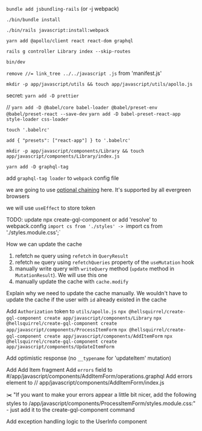 `bundle add jsbundling-rails` (or -j webpack)

`./bin/bundle install`

`./bin/rails javascript:install:webpack`

`yarn add @apollo/client react react-dom graphql`

`rails g controller Library index --skip-routes`

`bin/dev`

`remove //= link_tree ../../javascript .js` from 'manifest.js'

`mkdir -p app/javascript/utils && touch app/javascript/utils/apollo.js`

secret: `yarn add -D prettier`

// `yarn add -D @babel/core babel-loader @babel/preset-env @babel/preset-react --save-dev`
`yarn add -D babel-preset-react-app style-loader css-loader`

`touch '.babelrc'`

`add { "presets": ["react-app"] } to '.babelrc'`

`mkdir -p app/javascript/components/Library && touch app/javascript/components/Library/index.js`

`yarn add -D graphql-tag`

add `graphql-tag loader` to `webpack` config file

we are going to use [optional chaining](https://developer.mozilla.org/en-US/docs/Web/JavaScript/Reference/Operators/Optional_chaining) here. It's supported by all evergreen browsers

we will use `useEffect` to store token

TODO: update npx create-gql-component or add 'resolve' to webpack.config
`import cs from './styles' -> `import cs from './styles.module.css';`

How we can update the cache

1. refetch `me` query using `refetch` in `QueryResult`
2. refetch `me` query using `refetchQueries` property of the `useMutation` hook
3. manually write query with `writeQuery` method (`update` method in `MutationResult`). We will use this one
4. manually update the cache with `cache.modify`

Explain why we need to update the cache manually. We wouldn't have to update the cache if the user with `id` already existed in the cache

Add `Authorization` token to `utils/apollo.js`
`npx @hellsquirrel/create-gql-component create app/javascript/components/Library`
`npx @hellsquirrel/create-gql-component create app/javascript/components/ProcessItemForm`
`npx @hellsquirrel/create-gql-component create app/javascript/components/AddItemForm`
`npx @hellsquirrel/create-gql-component create app/javascript/components/UpdateItemForm`

Add optimistic response (no `__typename` for 'updateItem' mutation)

Add Add Item fragment
Add `errors` field to #/app/javascript/components/AddItemForm/operations.graphql
Add errors element to // app/javascript/components/AddItemForm/index.js

✂️ "If you want to make your errors appear a little bit nicer, add the following styles to
/app/javascript/components/ProcessItemForm/styles.module.css:" - just add it to the create-gql-component command

Add exception handling logic to the UserInfo component
